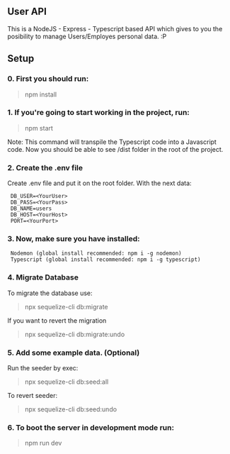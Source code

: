 ## User API

This is a NodeJS - Express - Typescript based API which gives to you the posibility to manage Users/Employes personal data. :P

## Setup

### 0. First you should run:

> npm install

### 1. If you're going to start working in the project, run:

> npm start

Note: This command will transpile the Typescript code into a Javascript code. Now you should be able to see /dist folder in the root of the project.

### 2. Create the .env file

Create .env file and put it on the root folder. With the next data:
```
 DB_USER=<YourUser>
 DB_PASS=<YourPass>
 DB_NAME=users
 DB_HOST=<YourHost>
 PORT=<YourPort>
```
### 3. Now, make sure you have installed:
```
 Nodemon (global install recommended: npm i -g nodemon)
 Typescript (global install recommended: npm i -g typescript)
```
### 4. Migrate Database

To migrate the database use:

> npx sequelize-cli db:migrate

If you want to revert the migration

> npx sequelize-cli db:migrate:undo

### 5. Add some example data. (Optional)

Run the seeder by exec:

> npx sequelize-cli db:seed:all

To revert seeder:

> npx sequelize-cli db:seed:undo

### 6. To boot the server in development mode run:

> npm run dev
